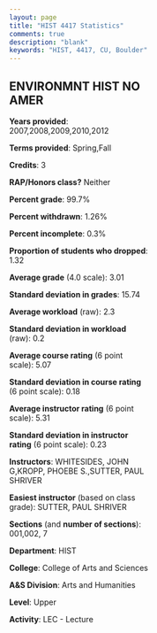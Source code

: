 ```yaml
---
layout: page
title: "HIST 4417 Statistics"
comments: true
description: "blank"
keywords: "HIST, 4417, CU, Boulder"
--- 
```

<head>
<script src="https://ajax.googleapis.com/ajax/libs/jquery/2.1.3/jquery.min.js"></script>
<script src="https://dl.dropboxusercontent.com/s/pc42nxpaw1ea4o9/highcharts.js?dl=0"></script>
<!-- <script src="../assets/js/highcharts.js"></script> -->
<style type="text/css">@font-face {
	font-family: "Bebas Neue";
	src: url(https://www.filehosting.org/file/details/544349/BebasNeue%20Regular.otf) format("opentype");
	}
	h1.Bebas { 
		font-family: "Bebas Neue", Verdana, Tahoma;
	}
</style>
</head>
<body>
	<div id="container" style="float: right; width: 45%; height: 88%; margin-left: 2.5%; margin-right: 2.5%;"></div>
	<script language="JavaScript">
		$(document).ready(function() {
		var chart = {type: 'column'};
		var title = {text: 'Grade Distribution'};
		var xAxis = {categories: ['A','B','C','D','F'],crosshair: true};
		var yAxis = {min: 0,title: {text: 'Percentage'}};
		var tooltip = {headerFormat: '<center><b><span style="font-size:20px">{point.key}</span></b></center>',
		               pointFormat: '<td style="padding:0"><b>{point.y:.1f}%</b></td>',
		               footerFormat: '</table>',shared: true,useHTML: true};
		var plotOptions = {column: {pointPadding: 0.0,borderWidth: 0}};  
		var credits = {enabled: false};var series= [{name: 'Percent',data: [25.42,57.19,13.71,1.0,2.68,]}];
		var json = {};
		json.chart = chart;
		json.title = title;
		json.tooltip = tooltip;
		json.xAxis = xAxis;
		json.yAxis = yAxis;  
		json.series = series;
		json.plotOptions = plotOptions;  
		json.credits = credits;
		$('#container').highcharts(json);
	});
	</script>
</body>
			   
## ENVIRONMNT HIST NO AMER

**Years provided**: 2007,2008,2009,2010,2012

**Terms provided**: Spring,Fall

**Credits**: 3

**RAP/Honors class?** Neither

**Percent grade**: 99.7%

**Percent withdrawn**: 1.26%

**Percent incomplete**: 0.3%

**Proportion of students who dropped**: 1.32

**Average grade** (4.0 scale): 3.01

**Standard deviation in grades**: 15.74

**Average workload** (raw): 2.3

**Standard deviation in workload** (raw): 0.2

**Average course rating** (6 point scale): 5.07

**Standard deviation in course rating** (6 point scale): 0.18

**Average instructor rating** (6 point scale): 5.31

**Standard deviation in instructor rating** (6 point scale): 0.23

**Instructors**: WHITESIDES, JOHN G,KROPP, PHOEBE S.,SUTTER, PAUL SHRIVER

**Easiest instructor** (based on class grade): SUTTER, PAUL SHRIVER

**Sections** (and **number of sections**): 001,002, 7

**Department**: HIST

**College**: College of Arts and Sciences

**A&S Division**: Arts and Humanities

**Level**: Upper

**Activity**: LEC - Lecture